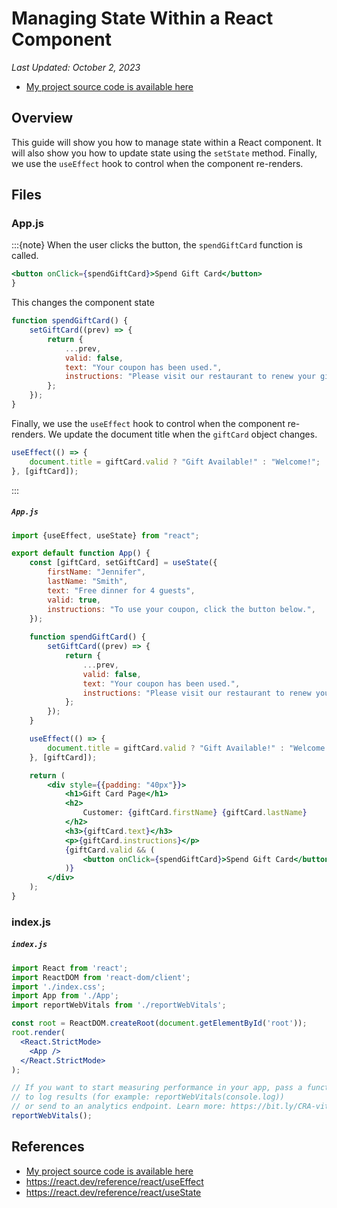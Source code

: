 # Managing State Within a React Component

*Last Updated: October 2, 2023*

- [My project source code is available here](https://github.com/LoganKells/meta-front-end-developer/tree/develop/course-6-advanced-react/lab-managing-state-within-component)

## Overview

This guide will show you how to manage state within a React component.
It will also show you how to update state using the `setState` method.
Finally, we use the `useEffect` hook to control when the component re-renders.

## Files

### App.js

:::{note}
When the user clicks the button, the `spendGiftCard` function is called.

```jsx
<button onClick={spendGiftCard}>Spend Gift Card</button>
}
```

This changes the component state

```jsx
function spendGiftCard() {
    setGiftCard((prev) => {
        return {
            ...prev,
            valid: false,
            text: "Your coupon has been used.",
            instructions: "Please visit our restaurant to renew your gift card.",
        };
    });
}
```

Finally, we use the `useEffect` hook to control when the component re-renders.
We update the document title when the `giftCard` object changes.

```jsx
useEffect(() => {
    document.title = giftCard.valid ? "Gift Available!" : "Welcome!";
}, [giftCard]);
```

:::

<h5 a><strong><code>App.js</code></strong></h5>

```jsx
import {useEffect, useState} from "react";

export default function App() {
    const [giftCard, setGiftCard] = useState({
        firstName: "Jennifer",
        lastName: "Smith",
        text: "Free dinner for 4 guests",
        valid: true,
        instructions: "To use your coupon, click the button below.",
    });
    
    function spendGiftCard() {
        setGiftCard((prev) => {
            return {
                ...prev,
                valid: false, 
                text: "Your coupon has been used.",
                instructions: "Please visit our restaurant to renew your gift card.",
            };
        });
    }

    useEffect(() => {
        document.title = giftCard.valid ? "Gift Available!" : "Welcome!";
    }, [giftCard]);

    return (
        <div style={{padding: "40px"}}>
            <h1>Gift Card Page</h1>
            <h2>
                Customer: {giftCard.firstName} {giftCard.lastName}
            </h2>
            <h3>{giftCard.text}</h3>
            <p>{giftCard.instructions}</p>
            {giftCard.valid && (
                <button onClick={spendGiftCard}>Spend Gift Card</button>
            )}
        </div>
    );
}
```

### index.js

<h5 a><strong><code>index.js</code></strong></h5>

```jsx
import React from 'react';
import ReactDOM from 'react-dom/client';
import './index.css';
import App from './App';
import reportWebVitals from './reportWebVitals';

const root = ReactDOM.createRoot(document.getElementById('root'));
root.render(
  <React.StrictMode>
    <App />
  </React.StrictMode>
);

// If you want to start measuring performance in your app, pass a function
// to log results (for example: reportWebVitals(console.log))
// or send to an analytics endpoint. Learn more: https://bit.ly/CRA-vitals
reportWebVitals();
```

## References
- [My project source code is available here](https://github.com/LoganKells/meta-front-end-developer/tree/develop/course-6-advanced-react/lab-managing-state-within-component)
- https://react.dev/reference/react/useEffect
- https://react.dev/reference/react/useState
